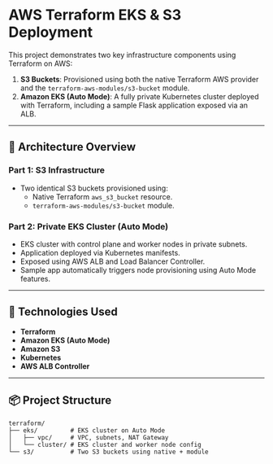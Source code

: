 # AWS Terraform EKS & S3 Deployment

This project demonstrates two key infrastructure components using Terraform on AWS:

1. **S3 Buckets**: Provisioned using both the native Terraform AWS provider and the `terraform-aws-modules/s3-bucket` module.
2. **Amazon EKS (Auto Mode)**: A fully private Kubernetes cluster deployed with Terraform, including a sample Flask application exposed via an ALB.

---

## 📐 Architecture Overview

### Part 1: S3 Infrastructure
- Two identical S3 buckets provisioned using:
  - Native Terraform `aws_s3_bucket` resource.
  - `terraform-aws-modules/s3-bucket` module.

### Part 2: Private EKS Cluster (Auto Mode)
- EKS cluster with control plane and worker nodes in private subnets.
- Application deployed via Kubernetes manifests.
- Exposed using AWS ALB and Load Balancer Controller.
- Sample app automatically triggers node provisioning using Auto Mode features.

---

## 🚀 Technologies Used
- **Terraform**
- **Amazon EKS (Auto Mode)**
- **Amazon S3**
- **Kubernetes**
- **AWS ALB Controller**

---

## 📦 Project Structure

```text
terraform/
├── eks/         # EKS cluster on Auto Mode
│   ├── vpc/     # VPC, subnets, NAT Gateway
│   └── cluster/ # EKS cluster and worker node config
└── s3/          # Two S3 buckets using native + module

